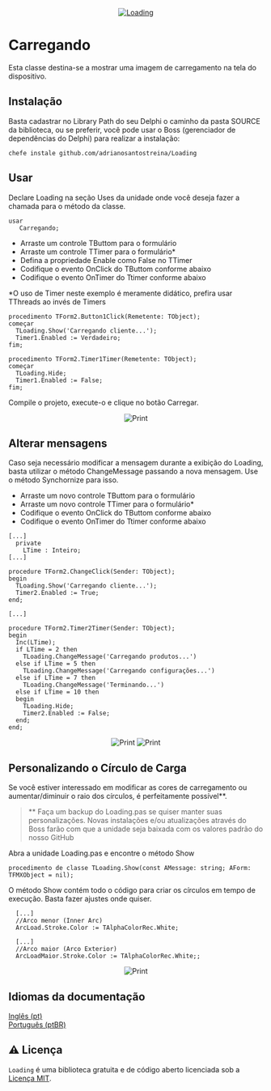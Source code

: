 <p align="center">
  <a href="https://github.com/adrianosantostreina/Loading/blob/main/image/logo.png">
    <img alt="Loading" src="https://github.com/adrianosantostreina/Loading/blob/main/image/logo.png">
  </a>
</p>

# Carregando
Esta classe destina-se a mostrar uma imagem de carregamento na tela do dispositivo.

## Instalação
Basta cadastrar no Library Path do seu Delphi o caminho da pasta SOURCE da biblioteca, ou se preferir, você pode usar o Boss (gerenciador de dependências do Delphi) para realizar a instalação:
```
chefe instale github.com/adrianosantostreina/Loading
```

## Usar
Declare Loading na seção Uses da unidade onde você deseja fazer a chamada para o método da classe.

```delphi
usar
   Carregando;
```

<ul>
  <li>Arraste um controle TButtom para o formulário</li>
  <li>Arraste um controle TTimer para o formulário*</li>
  <li>Defina a propriedade Enable como False no TTimer</li>
  <li>Codifique o evento OnClick do TButtom conforme abaixo</li>
  <li>Codifique o evento OnTimer do Ttimer conforme abaixo</li>
</ul>

*O uso de Timer neste exemplo é meramente didático, prefira usar TThreads ao invés de Timers

```delphi
procedimento TForm2.Button1Click(Remetente: TObject);
começar
  TLoading.Show('Carregando cliente...');
  Timer1.Enabled := Verdadeiro;
fim;

procedimento TForm2.Timer1Timer(Remetente: TObject);
começar
  TLoading.Hide;
  Timer1.Enabled := False;
fim;
```

Compile o projeto, execute-o e clique no botão Carregar.<br>
<p align="center">
  <img alt="Print" src="https://github.com/adrianosantostreina/Loading/blob/Sample/image/print.png">
</p>

## Alterar mensagens
Caso seja necessário modificar a mensagem durante a exibição do Loading, basta utilizar o método ChangeMessage passando a nova mensagem. Use o método Synchornize para isso.

<ul>
  <li>Arraste um novo controle TButtom para o formulário</li>
  <li>Arraste um novo controle TTimer para o formulário*</li>
  <li>Codifique o evento OnClick do TButtom conforme abaixo</li>
  <li>Codifique o evento OnTimer do Ttimer conforme abaixo</li>
</ul>

```delphi
[...]
  private
    LTime : Inteiro;
[...]

procedure TForm2.ChangeClick(Sender: TObject);
begin
  TLoading.Show('Carregando cliente...');
  Timer2.Enabled := True;
end;

[...]

procedure TForm2.Timer2Timer(Sender: TObject);
begin
  Inc(LTime);
  if LTime = 2 then
    TLoading.ChangeMessage('Carregando produtos...')
  else if LTime = 5 then
    TLoading.ChangeMessage('Carregando configurações...')
  else if LTime = 7 then
    TLoading.ChangeMessage('Terminando...')
  else if LTime = 10 then
  begin
    TLoading.Hide;
    Timer2.Enabled := False;
  end;
end;
```

<p align="center">
  <img alt="Print" src="https://github.com/adrianosantostreina/Loading/blob/Sample/image/print3.png">
  <img alt="Print" src="https://github.com/adrianosantostreina/Loading/blob/Sample/image/print4.png">
</p>

## Personalizando o Círculo de Carga
Se você estiver interessado em modificar as cores de carregamento ou aumentar/diminuir o raio dos círculos, é perfeitamente possível**.

> ** Faça um backup do Loading.pas se quiser manter suas personalizações. Novas instalações e/ou atualizações através do Boss farão com que a unidade seja baixada com os valores padrão do nosso GitHub

Abra a unidade Loading.pas e encontre o método Show
```delphi
procedimento de classe TLoading.Show(const AMessage: string; AForm: TFMXObject = nil);
```

O método Show contém todo o código para criar os círculos em tempo de execução. Basta fazer ajustes onde quiser.
```delphi
  [...]
  //Arco menor (Inner Arc)
  ArcLoad.Stroke.Color := TAlphaColorRec.White;

  [...]
  //Arco maior (Arco Exterior)
  ArcLoadMaior.Stroke.Color := TAlphaColorRec.White;;
```

<p align="center">
  <img alt="Print" src="https://github.com/adrianosantostreina/Loading/blob/Sample/image/print2.png">
</p>



## Idiomas da documentação
[Inglês (pt)](https://github.com/adrianosantostreina/Loading/blob/main/README.md)<br>
[Português (ptBR)](https://github.com/adrianosantostreina/Loading/blob/main/README-ptBR.md)<br>

## ⚠️ Licença
`Loading` é uma biblioteca gratuita e de código aberto licenciada sob a [Licença MIT](https://github.com/adrianosantostreina/Loading/blob/main/LICENSE.md).